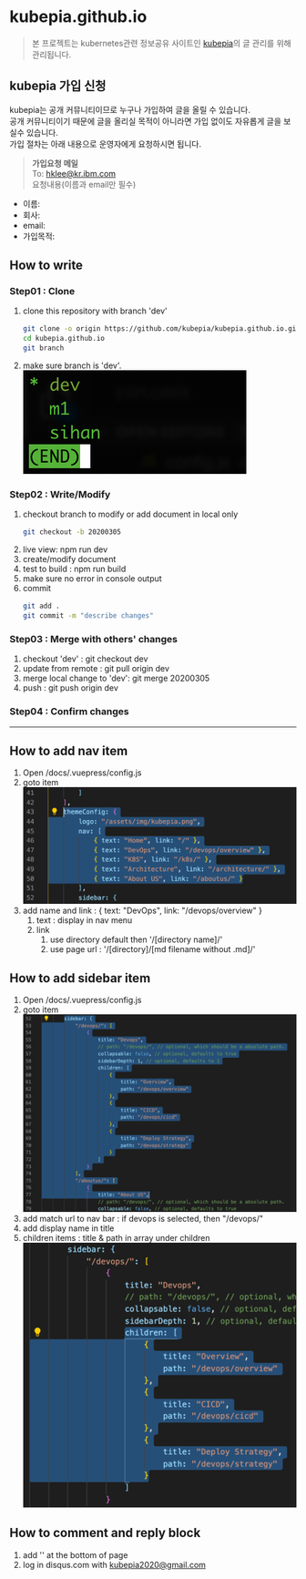 # kubepia.github.io
> 본 프로젝트는 kubernetes관련 정보공유 사이트인 [kubepia](http://kubepia.github.io)의 글 관리를 위해 관리됩니다.   

## kubepia 가입 신청
kubepia는 공개 커뮤니티이므로 누구나 가입하여 글을 올릴 수 있습니다.  
공개 커뮤니티이기 때문에 글을 올리실 목적이 아니라면 가입 없이도 자유롭게 글을 보실수 있습니다.  
가입 절차는 아래 내용으로 운영자에게 요청하시면 됩니다.  
> **가입요청 메일**  
  To: hklee@kr.ibm.com  
  요청내용(이름과 email만 필수)  
  * 이름:   
  * 회사:   
  * email:   
  * 가입목적:   

## How to write

### Step01 : Clone
1. clone this repository with branch 'dev'
   ```sh
   git clone -o origin https://github.com/kubepia/kubepia.github.io.git
   cd kubepia.github.io
   git branch
   ```
2. make sure branch is 'dev'.\
   ![](./img/2020-03-06-16-17-50.png)

### Step02 : Write/Modify
1. checkout branch to modify or add document in local only
   ```sh
   git checkout -b 20200305
   ```
2. live view: npm run dev
3. create/modify document
4. test to build : npm run build
5. make sure no error in console output
6. commit
   ``` sh
   git add .
   git commit -m "describe changes"
   ```

### Step03 : Merge with others' changes
1. checkout 'dev' : git checkout dev
2. update from remote : git pull origin dev
3. merge local change to 'dev': git merge 20200305
4. push : git push origin dev

### Step04 : Confirm changes
---
## How to add nav item

1. Open /docs/.vuepress/config.js
2. goto item
   ![](./img/2020-03-06-16-24-20.png)
3. add name and link : { text: "DevOps", link: "/devops/overview" }
   1. text : display in nav menu
   2. link
      1. use directory default then '/[directory name]/'
      2. use page url : '/[directory]/[md filename without .md]/'
   
## How to add sidebar item

1. Open /docs/.vuepress/config.js
2. goto item
   ![](./img/2020-03-06-16-27-26.png)
3. add match url to nav bar : if devops is selected, then "/devops/"
4. add display name in title
5. children items : title & path in array under children
   ![](./img/2020-03-06-16-29-44.png)

## How to comment and reply block

1. add '<disqus/>' at the bottom of page
2. log in disqus.com with kubepia2020@gmail.com